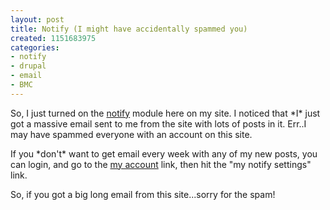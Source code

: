 ```yaml
--- 
layout: post
title: Notify (I might have accidentally spammed you)
created: 1151683975
categories: 
- notify
- drupal
- email
- BMC
---
```

<p>So, I just turned on the <a href="http://drupal.org/project/notify">notify</a> module here on my site. I noticed that *I* just got a massive email sent to me from the site with lots of posts in it. Err..I may have spammed everyone with an account on this site.</p><p>If you *don&#39;t* want to get email every week with any of my new posts, you can login, and go to the <a href="/user">my account</a> link, then hit the &quot;my notify settings&quot; link.</p>  <p>So, if you got a big long email from this site...sorry for the spam!</p>
